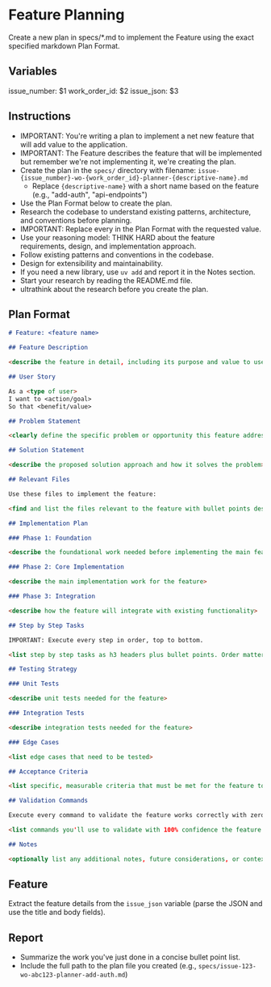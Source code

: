 # Feature Planning

Create a new plan in specs/*.md to implement the Feature using the exact specified markdown Plan Format.

## Variables
issue_number: $1
work_order_id: $2
issue_json: $3

## Instructions

- IMPORTANT: You're writing a plan to implement a net new feature that will add value to the application.
- IMPORTANT: The Feature describes the feature that will be implemented but remember we're not implementing it, we're creating the plan.
- Create the plan in the `specs/` directory with filename: `issue-{issue_number}-wo-{work_order_id}-planner-{descriptive-name}.md`
  - Replace `{descriptive-name}` with a short name based on the feature (e.g., "add-auth", "api-endpoints")
- Use the Plan Format below to create the plan.
- Research the codebase to understand existing patterns, architecture, and conventions before planning.
- IMPORTANT: Replace every <placeholder> in the Plan Format with the requested value.
- Use your reasoning model: THINK HARD about the feature requirements, design, and implementation approach.
- Follow existing patterns and conventions in the codebase.
- Design for extensibility and maintainability.
- If you need a new library, use `uv add` and report it in the Notes section.
- Start your research by reading the README.md file.
- ultrathink about the research before you create the plan.

## Plan Format

```md
# Feature: <feature name>

## Feature Description

<describe the feature in detail, including its purpose and value to users>

## User Story

As a <type of user>
I want to <action/goal>
So that <benefit/value>

## Problem Statement

<clearly define the specific problem or opportunity this feature addresses>

## Solution Statement

<describe the proposed solution approach and how it solves the problem>

## Relevant Files

Use these files to implement the feature:

<find and list the files relevant to the feature with bullet points describing why. If new files need to be created, list them in an h3 'New Files' section.>

## Implementation Plan

### Phase 1: Foundation

<describe the foundational work needed before implementing the main feature>

### Phase 2: Core Implementation

<describe the main implementation work for the feature>

### Phase 3: Integration

<describe how the feature will integrate with existing functionality>

## Step by Step Tasks

IMPORTANT: Execute every step in order, top to bottom.

<list step by step tasks as h3 headers plus bullet points. Order matters, start with foundational shared changes required then move on to specific implementation. Include creating tests throughout. Your last step should be running the Validation Commands.>

## Testing Strategy

### Unit Tests

<describe unit tests needed for the feature>

### Integration Tests

<describe integration tests needed for the feature>

### Edge Cases

<list edge cases that need to be tested>

## Acceptance Criteria

<list specific, measurable criteria that must be met for the feature to be considered complete>

## Validation Commands

Execute every command to validate the feature works correctly with zero regressions.

<list commands you'll use to validate with 100% confidence the feature is implemented correctly. Every command must execute without errors.>

## Notes

<optionally list any additional notes, future considerations, or context relevant to the feature>
```

## Feature

Extract the feature details from the `issue_json` variable (parse the JSON and use the title and body fields).

## Report

- Summarize the work you've just done in a concise bullet point list.
- Include the full path to the plan file you created (e.g., `specs/issue-123-wo-abc123-planner-add-auth.md`)

